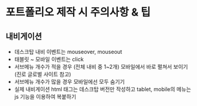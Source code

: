 # 포트폴리오 제작 시 주의사항 & 팁
## 내비게이션
* 데스크탑 내비 이벤트는 mouseover, mouseout
* 태블릿 ~ 모바일 이벤트는 click
* 서브메뉴 개수가 적을 경우 (전체 내비 중 1~2개) 모바일에서 바로 펼쳐서 보이기 (진로 글로벌 사이트 참고)
* 서브메뉴 개수가 많을 경우 모바일에선 모두 숨기기
* 실제 내비게이션 html 태그는 데스크탑 버전만 작성하고 tablet, mobile의 메뉴는 js 기능을 이용하여 복붙하기